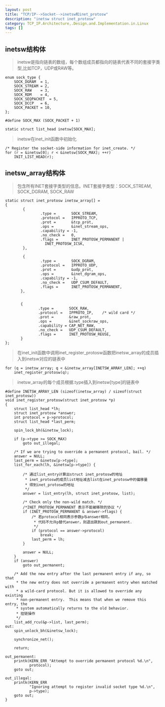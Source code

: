 ```yaml
---
layout: post
title: "TCP/IP-->Socket-->inetsw和inet_protosw"
description: "inetsw struct inet_protosw"
category: TCP_IP.Architecture,.Design.and.Implementation.in.Linux
tags: []
---
```


**inetsw结构体**
---
>inetsw是指向链表的数组，每个数组成员都指向的链表代表不同的套接字类型,比如TCP，UDP或RAW等。

    enum sock_type {
        SOCK_DGRAM	= 1,
        SOCK_STREAM	= 2,
        SOCK_RAW	= 3,
        SOCK_RDM	= 4,
        SOCK_SEQPACKET	= 5,
        SOCK_DCCP	= 6,
        SOCK_PACKET	= 10,
    };

    #define SOCK_MAX (SOCK_PACKET + 1)

    static struct list_head inetsw[SOCK_MAX];

>inetsw在inet_init函数中初始化

	/* Register the socket-side information for inet_create. */
	for (r = &inetsw[0]; r < &inetsw[SOCK_MAX]; ++r)
		INIT_LIST_HEAD(r);

**inetsw_array结构体**
---
        
>包含所有INET套接字类型的信息。INET套接字类型：SOCK_STREAM, SOCK_DGRAM, SOCK_RAW

    static struct inet_protosw inetsw_array[] =
    {
            {
                    .type =       SOCK_STREAM,
                    .protocol =   IPPROTO_TCP,
                    .prot =       &tcp_prot,
                    .ops =        &inet_stream_ops,
                    .capability = -1,
                    .no_check =   0,
                    .flags =      INET_PROTOSW_PERMANENT |
                      INET_PROTOSW_ICSK,
            },

            {
                    .type =       SOCK_DGRAM,
                    .protocol =   IPPROTO_UDP,
                    .prot =       &udp_prot,
                    .ops =        &inet_dgram_ops,
                    .capability = -1,
                    .no_check =   UDP_CSUM_DEFAULT,
                    .flags =      INET_PROTOSW_PERMANENT,
           },
            

           {
                   .type =       SOCK_RAW,
                   .protocol =   IPPROTO_IP,	/* wild card */
                   .prot =       &raw_prot,
                   .ops =        &inet_sockraw_ops,
                   .capability = CAP_NET_RAW,
                   .no_check =   UDP_CSUM_DEFAULT,
                   .flags =      INET_PROTOSW_REUSE,
           }
    };

>在inet_init函数中调用inet_register_protosw函数把inetsw_array的成员插入到inetsw对应的链表中

	for (q = inetsw_array; q < &inetsw_array[INETSW_ARRAY_LEN]; ++q)
		inet_register_protosw(q);

>inetsw_array的每个成员根据.type插入到inetsw[type]的链表中

    #define INETSW_ARRAY_LEN (sizeof(inetsw_array) / sizeof(struct inet_protosw))
    void inet_register_protosw(struct inet_protosw *p)
    {
        struct list_head *lh;
        struct inet_protosw *answer;
        int protocol = p->protocol;
        struct list_head *last_perm;

        spin_lock_bh(&inetsw_lock);

        if (p->type >= SOCK_MAX)
            goto out_illegal;

        /* If we are trying to override a permanent protocol, bail. */
        answer = NULL;
        last_perm = &inetsw[p->type];
        list_for_each(lh, &inetsw[p->type]) {

            /* 通过list_entry计算出struct inet_protosw的地址
             * inet_protosw的成员list地址减去list在inet_protosw中的偏移量
             * 得到inet_protosw的地址
             */
            answer = list_entry(lh, struct inet_protosw, list);

            /* Check only the non-wild match. */
            /*INET_PROTOSW_PERMANENT 表示不能被移除的协议 */
            if (INET_PROTOSW_PERMANENT & answer->flags) {
                /* 若protocol相同表示参数p与answer相同，
                 * 代码不允许p替代answer，则退出跳到out_permanent.
                 */
                if (protocol == answer->protocol)
                    break;
                last_perm = lh;
            }

            answer = NULL;
        }
        if (answer)
            goto out_permanent;

        /* Add the new entry after the last permanent entry if any, so that
         * the new entry does not override a permanent entry when matched with
         * a wild-card protocol. But it is allowed to override any existing
         * non-permanent entry.  This means that when we remove this entry, the 
         * system automatically returns to the old behavior.
         * 挂链操作
         */
        list_add_rcu(&p->list, last_perm);
    out:
        spin_unlock_bh(&inetsw_lock);

        synchronize_net();

        return;

    out_permanent:
        printk(KERN_ERR "Attempt to override permanent protocol %d.\n",
               protocol);
        goto out;

    out_illegal:
        printk(KERN_ERR
               "Ignoring attempt to register invalid socket type %d.\n",
               p->type);
        goto out;
    }

